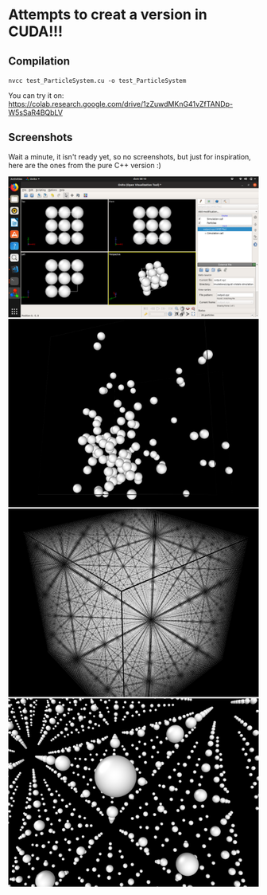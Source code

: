 Attempts to creat a version in CUDA!!!
========================

## Compilation

`nvcc test_ParticleSystem.cu -o test_ParticleSystem`

You can try it on: https://colab.research.google.com/drive/1zZuwdMKnG41vZfTANDp-W5sSaR4BQbLV

## Screenshots

Wait a minute, it isn't ready yet, so no screenshots, but just for inspiration, 
here are the ones from the pure C++ version :)

![Ovito 20 particles](ovito-20.png)
![Ovito 100 particles](ovito-100.png)
![Ovito 100000 particles](ovito-100000(1).png)
![Ovito 100000 particles](ovito-100000(3).png)
